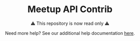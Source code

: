 <div align="center">

<h1>Meetup API Contrib</h1>

<p>
⚠️ 
This repository is now read only ⚠️

Need more help? See our additional help documentation [here](https://help.meetup.com/hc/en-us/articles/360028901812-Using-Meetup-s-API).
</p>

</div>